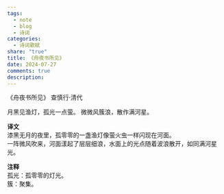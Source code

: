 ```yaml
---
tags:
  - note
  - blog
  - 诗词
categories:
  - 诗词歌赋
share: "true"
title: 《舟夜书所见》
date: 2024-07-27
comments: true
description: 
---
```


《舟夜书所见》
查慎行·清代

月黑见渔灯，孤光一点萤。
微微风簇浪，散作满河星。

**译文**  
漆黑无月的夜里，孤零零的一盏渔灯像萤火虫一样闪现在河面。  
一阵微风吹来，河面漾起了层层细浪，水面上的光点随着波浪散开，如同满河星光。

**注释**  
孤光：孤零零的灯光。  
簇：聚集。